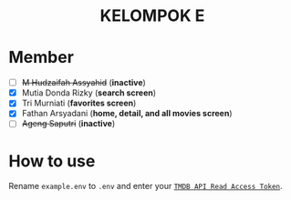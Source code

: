 <h1 align="center">
KELOMPOK E
</h1>

# Member

- [ ] ~~M Hudzaifah Assyahid~~ (**inactive**)
- [x] Mutia Donda Rizky (**search screen**)
- [x] Tri Murniati (**favorites screen**)
- [x] Fathan Arsyadani (**home, detail, and all movies screen**)
- [ ] ~~Ageng Saputri~~ (**inactive**)

# How to use

Rename `example.env` to `.env` and enter your [`TMDB API Read Access Token`](https://www.themoviedb.org/settings/api).
